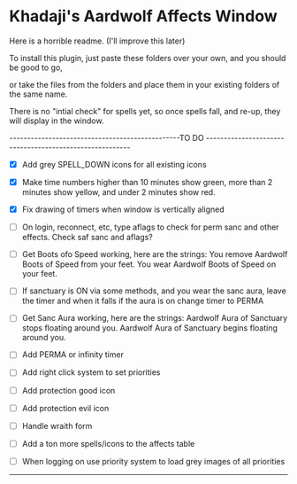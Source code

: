 # Khadaji's Aardwolf Affects Window
Here is a horrible readme. (I'll improve this later)


To install this plugin, just paste these folders over your own, and you should be good to go,

or take the files from the folders and place them in your existing folders of the same name.



There is no "intial check" for spells yet, so once spells fall, and re-up, they will display
in the window.






------------------------------------------------TO DO --------------------------------------------------------


- [x] Add grey SPELL_DOWN icons for all existing icons

- [x] Make time numbers higher than 10 minutes show green, more than 2 minutes show yellow, and under 2 minutes show red.

- [x] Fix drawing of timers when window is vertically aligned

- [ ] On login, reconnect, etc, type aflags to check for perm sanc and other effects. Check saf sanc and aflags?

- [ ] Get Boots ofo Speed working, here are the strings:
You remove Aardwolf Boots of Speed from your feet.
You wear Aardwolf Boots of Speed on your feet.

- [ ] If sanctuary is ON via some methods, and you wear the sanc aura, leave the timer and when it falls if the aura is on
change timer to PERMA

- [ ] Get Sanc Aura working, here are the strings:
Aardwolf Aura of Sanctuary stops floating around you.
Aardwolf Aura of Sanctuary begins floating around you.

- [ ] Add PERMA or infinity timer

- [ ] Add right click system to set priorities

- [ ] Add protection good icon

- [ ] Add protection evil icon

- [ ] Handle wraith form

- [ ] Add a ton more spells/icons to the affects table

- [ ] When logging on use priority system to load grey images of all priorities


----------------------------------------------------------------------------------------------------------
